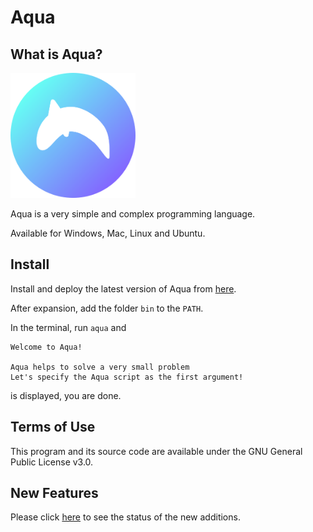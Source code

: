 # Aqua

## What is Aqua?

<img src="https://github.com/e6nlaq/aqua/blob/main/image/aqua.png" width="200px"></img>

Aqua is a very simple and complex programming language.

Available for Windows, Mac, Linux and Ubuntu.

## Install

Install and deploy the latest version of Aqua from [here](https://github.com/e6nlaq/aqua/releases).

After expansion, add the folder `bin` to the `PATH`.

In the terminal, run `aqua` and

```
Welcome to Aqua!

Aqua helps to solve a very small problem
Let's specify the Aqua script as the first argument!
```

is displayed, you are done.

## Terms of Use

This program and its source code are available under the GNU General Public License v3.0.

## New Features

Please click [here](https://github.com/e6nlaq/aqua/issues?q=is%3Aissue+is%3Aopen+sort%3Acreated-asc) to see the status of the new additions.
